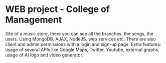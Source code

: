 ﻿# WEB project - College of Management 
Site of a music store, there you can see all the branches, the songs, the users.
Using MongoDB, AJAX, NodeJS, web services etc.
There are also client and admin permissions with a login and sign-up page.
Extra features: usage of several APIs like Google Maps, Twitter, Youtube, external graphs, usage of AI logo and video generator.

